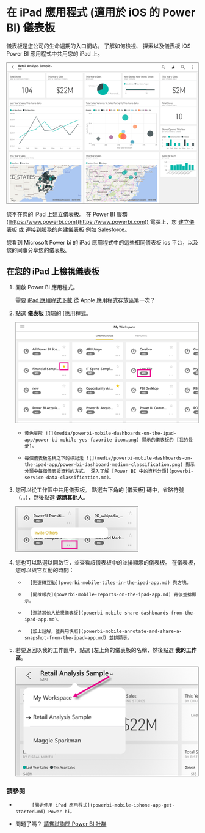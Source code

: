 <properties 
   pageTitle="儀表板上 iPad 應用程式"
   description="儀表板是您公司的生命週期的入口網站。 了解如何檢視、 探索以及儀表板 iOS Power BI 應用程式中共用您的 iPad 上。"
   services="powerbi" 
   documentationCenter="" 
   authors="maggiesMSFT" 
   manager="erikre" 
   backup=""
   editor=""
   tags=""
   qualityFocus="monitoring"
   qualityDate="03/11/2016"/>
 
<tags
   ms.service="powerbi"
   ms.devlang="NA"
   ms.topic="article"
   ms.tgt_pltfrm="NA"
   ms.workload="powerbi"
   ms.date="10/11/2016"
   ms.author="maggies"/>
# 在 iPad 應用程式 (適用於 iOS 的 Power BI) 儀表板

儀表板是您公司的生命週期的入口網站。 了解如何檢視、 探索以及儀表板 iOS Power BI 應用程式中共用您的 iPad 上。

![](media/powerbi-mobile-dashboards-on-the-ipad-app/power-bi-ipad-sample-dashboard.png)

您不在您的 iPad 上建立儀表板。 在 Power BI 服務 ([https://www.powerbi.com](https://www.powerbi.com)) 電腦上，您 [建立儀表板](powerbi-service-dashboards.md) 或 [連接到服務的內建儀表板](powerbi-content-packs-services.md) 例如 Salesforce。

您看到 Microsoft Power bi 的 iPad 應用程式中的這些相同儀表板 ios 平台，以及您的同事分享您的儀表板。

## 在您的 iPad 上檢視儀表板

1.  開啟 Power BI 應用程式。

    需要 [iPad 應用程式下載](http://go.microsoft.com/fwlink/?LinkId=522062) 從 Apple 應用程式存放區第一次？

2.  點選 **儀表板** 頂端的 [應用程式。  

    ![](media/powerbi-mobile-dashboards-on-the-ipad-app/power-bi-ipad-dashboard-home.png)

     -     黃色星形 ![](media/powerbi-mobile-dashboards-on-the-ipad-app/power-bi-mobile-yes-favorite-icon.png) 顯示的儀表板的 [我的最愛]。 

     -     每個儀表板名稱之下的標記法 ![](media/powerbi-mobile-dashboards-on-the-ipad-app/power-bi-dashboard-medium-classification.png) 顯示分類中每個儀表板資料的方式。 深入了解 [Power BI 中的資料分類](powerbi-service-data-classification.md)。

3.  您可以從工作區中共用儀表板。 點選右下角的 [儀表板] 磚中，省略符號 （...），然後點選 **邀請其他人**。

    ![](media/powerbi-mobile-dashboards-on-the-ipad-app/power-bi-ipad-tile-invite-others.png)

4.  您也可以點選以開啟它，並查看該儀表板中的並排顯示的儀表板。 在儀表板，您可以與它互動的時間︰

    - 
            [點選磚互動](powerbi-mobile-tiles-in-the-ipad-app.md) 與方塊。

    - 
            [開啟報表](powerbi-mobile-reports-on-the-ipad-app.md) 背後並排顯示。

    - 
            [邀請其他人檢視儀表板](powerbi-mobile-share-dashboards-from-the-ipad-app.md)。

    - 
            [加上註解，並共用快照](powerbi-mobile-annotate-and-share-a-snapshot-from-the-ipad-app.md) 並排顯示。

4.  若要返回以我的工作區中，點選 [左上角的儀表板的名稱，然後點選 **我的工作區**。

    ![](media/powerbi-mobile-dashboards-on-the-ipad-app/power-bi-dashboard-breadcrumb.png)

### 請參閱

-   
            [開始使用 iPad 應用程式](powerbi-mobile-iphone-app-get-started.md) Power bi。
- 問題了嗎？ [請嘗試詢問 Power BI 社群](http://community.powerbi.com/)


